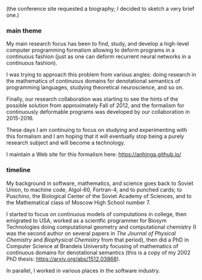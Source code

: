 (the conference site requested a biography; I decided to sketch a very brief one.)

### main theme

My main research focus has been to find, study, and develop a high-level computer programming formalism
allowing to deform programs in a continuous fashion (just as one can deform recurrent neural networks in a continuous fashion).

I was trying to approach this problem from various angles: doing research in the mathematics of continuous domains
for denotational semantics of programming languages, studying theoretical neuroscience, and so on.

Finally, our research collaboration was starting to see the hints of the possible solution from approximately Fall of 2012,
and the formalism for continuously deformable programs was developed by our collaboration in 2015-2016. 

These days I am continuing to focus on studying and experimenting with this formalism and I am hoping that it will
eventually stop being a purely research subject and will become a technology.

I maintain a Web site for this formalism here: https://anhinga.github.io/

### timeline

My background in software, mathematics, and science goes back to Soviet Union, to machine code, Algol-60, Fortran-4,
and to punched cards; to Puschino, the Biological Center of the Soviet Academy of Sciences, and to
the Mathematical class of Moscow High School number 7.

I started to focus on continuous models of computations in college, then emigrated to USA, worked as
a scientfic programmer for Biosym Technologies doing computational geometry and computational chemistry
(I was the second author on several papers in _The Journal of Physical Chemistry_ and _Biophysical Chemistry_
from that period), then did a PhD in Computer Science at Brandeis University focusing of mathematics
of continuous domains for denotational semantics (this is a copy of my 2002 PhD thesis: https://arxiv.org/abs/1512.03868).

In parallel, I worked in various places in the software industry.

